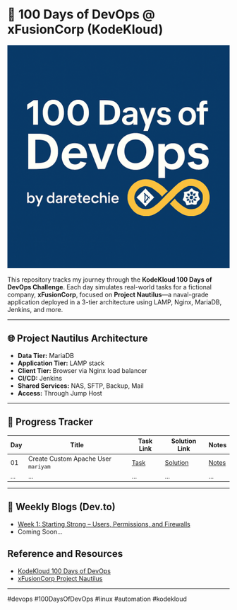 # 🚀 100 Days of DevOps @ xFusionCorp (KodeKloud)

<p align="center">
  <img src="assets/banner.png" alt="100 Days of DevOps by daretechie banner" width="600"/>
</p>

This repository tracks my journey through the **KodeKloud 100 Days of DevOps Challenge**.
Each day simulates real-world tasks for a fictional company, **xFusionCorp**, focused on **Project Nautilus**—a naval-grade application deployed in a 3-tier architecture using LAMP, Nginx, MariaDB, Jenkins, and more.

---

## 🌐 Project Nautilus Architecture

- **Data Tier:** MariaDB
- **Application Tier:** LAMP stack
- **Client Tier:** Browser via Nginx load balancer
- **CI/CD:** Jenkins
- **Shared Services:** NAS, SFTP, Backup, Mail
- **Access:** Through Jump Host

---

## 📅 Progress Tracker

| Day | Title                               | Task Link                                       | Solution Link                                              | Notes                                             |
| --- | ----------------------------------- | ----------------------------------------------- | ---------------------------------------------------------- | ------------------------------------------------- |
| 01  | Create Custom Apache User `mariyam` | [Task](day01-create-custom-apache-user/task.md) | [Solution](day01-create-custom-apache-user/create_user.sh) | [Notes](day01-create-custom-apache-user/notes.md) |
| ... | ...                                 | ...                                             | ...                                                        | ...                                               |

---

## 🔗 Weekly Blogs (Dev.to)

- [Week 1: Starting Strong – Users, Permissions, and Firewalls](https://dev.to/daretechie/week-1-100-days-of-devops-xfusioncorp)
- Coming Soon...

## Reference and Resources

- [KodeKloud 100 Days of DevOps](https://kodekloud.com/100-days-of-devops)
- [xFusionCorp Project Nautilus](https://kodekloudhub.github.io/kodekloud-engineer/docs/projects/nautilus#infrastructure-details)

---

#devops #100DaysOfDevOps #linux #automation #kodekloud
